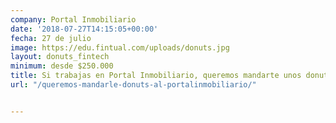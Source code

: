 ```yaml
---
company: Portal Inmobiliario
date: '2018-07-27T14:15:05+00:00'
fecha: 27 de julio
image: https://edu.fintual.com/uploads/donuts.jpg
layout: donuts_fintech
minimum: desde $250.000
title: Si trabajas en Portal Inmobiliario, queremos mandarte unos donuts hoy
url: "/queremos-mandarle-donuts-al-portalinmobiliario/"


---
```

